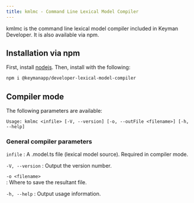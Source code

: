 ```yaml
---
title: kmlmc - Command Line Lexical Model Compiler
---
```


kmlmc is the command line lexical model compiler included in Keyman
Developer. It is also available via npm.

## Installation via npm

First, install [nodejs](https://nodejs.org/). Then, install with the
following:

``` bash
npm i @keymanapp/developer-lexical-model-compiler
```

## Compiler mode

The following parameters are available:

``` none
Usage: kmlmc <infile> [-V, --version] [-o, --outFile <filename>] [-h, --help]
```

### General compiler parameters

`infile`
:   A .model.ts file (lexical model source). Required in compiler mode.

`-V, --version`
:   Output the version number.

`-o <filename>`  
:   Where to save the resultant file.

`-h, --help`
:   Output usage information.
